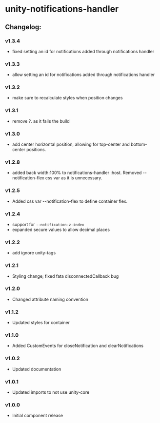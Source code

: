 # unity-notifications-handler

## Changelog:

### v1.3.4
- fixed setting an id for notifications added through notifications handler

### v1.3.3
- allow setting an id for notifications added through notifications handler

### v1.3.2
- make sure to recalculate styles when position changes

### v1.3.1
- remove ?. as it fails the build

### v1.3.0
 - add center horizontal position, allowing for top-center and bottom-center positions.

### v1.2.8
 - added back width:100% to notifications-handler :host. Removed --notification-flex css var as it is unnecessary.

### v1.2.5
- Added css var --notification-flex to define container flex.

### v1.2.4
- support for `--notification-z-index`
- expanded secure values to allow decimal places

### v1.2.2
- add ignore unity-tags

### v1.2.1
- Styling change; fixed fata disconnectedCallback bug

### v1.2.0
- Changed attribute naming convention

### v1.1.2
- Updated styles for container

### v1.1.0
 - Added CustomEvents for closeNotification and clearNotifications

### v1.0.2
 - Updated documentation

### v1.0.1
 - Updated imports to not use unity-core

### v1.0.0
 - Initial component release
